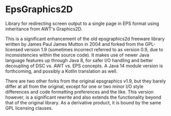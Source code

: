 # EpsGraphics2D
Library for redirecting screen output to a single page in EPS format using inheritance from AWT's Graphics2D.

This is a significant enhancement of the old epsgraphics2d freeware library written by James Paul James Mutton in 2004 and forked from the GPL-licensed version 1.9 (sometimes incorrect referred to as version 0.9, due to inconsistencies within the source code). It makes use of newer Java language features up through Java 8, for safer I/O handling and better decoupling of DSC vs. AWT vs. EPS concepts. A Java 14 module version is forthcoming, and possibly a Kotlin translation as well.

There are two other forks from the original epsgraphics v1.9, but they barely differ at all from the original, except for one or two minor I/O style differences and code formatting preferences and the like. This version however, is a significant rewrite and also extends the functionality beyond that of the original library. As a derivative product, it is bound by the same GPL licensing clauses.
